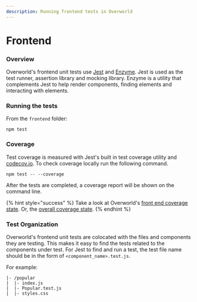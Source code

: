 ```yaml
---
description: Running frontend tests in Overworld
---
```


# Frontend

### Overview

Overworld's frontend unit tests use [Jest](https://jestjs.io/) and [Enzyme](https://airbnb.io/enzyme/). Jest is used as the test runner, assertion library and mocking library. Enzyme is a utility that complements Jest to help render components, finding elements and interacting with elements.

### Running the tests

From the `frontend` folder:

```text
npm test
```

### Coverage

Test coverage is measured with Jest's built in test coverage utility and [codecov.io](https://codecov.io). To check coverage locally run the following command.

```text
npm test -- --coverage
```

After the tests are completed, a coverage report will be shown on the command line.

{% hint style="success" %}
Take a look at Overworld's [front end coverage state](https://codecov.io/gh/danielgrijalva/overworld/tree/master/frontend). Or, the [overall coverage state](https://codecov.io/gh/danielgrijalva/overworld).
{% endhint %}

### Test Organization

Overworld's frontend unit tests are colocated with the files and components they are testing. This makes it easy to find the tests related to the components under test. For Jest to find and run a test, the test file name should be in the form of `<component_name>.test.js`. 

For example:

```text
|- /popular
|  |- index.js
|  |- Popular.test.js
|  |- styles.css
```



